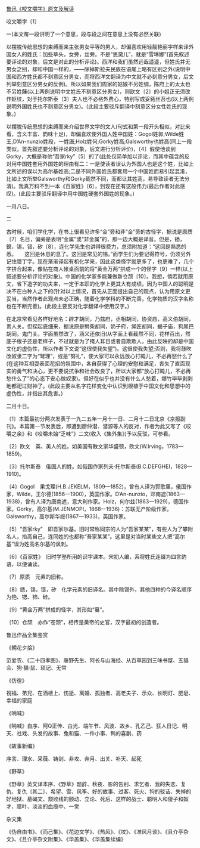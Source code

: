 [鲁迅《咬文嚼字》原文及解读](https://www.vrrw.net/wx/6650.html)

咬文嚼字〔1〕

一(本文每一段讲明了一个意思，段与段之间在意思上没有必然关联)

以摆脱传统思想的束缚而来主张男女平等的男人，却偏喜欢用轻靓艳丽字样来译外国女人的姓氏：加些草头，女旁，丝旁。不是“思黛儿”，就是“雪琳娜”(首先叙述要评论的对象，后文是对此的分析评论)。西洋和我们虽然远哉遥遥，但姓氏并无男女之别，却和中国一样的，——除掉斯拉夫民族在语尾上略有区别之外(说明中国和西方姓氏都不刻意区分男女，而将西洋文翻译为中文就不必刻意分男女，后文列举刻意区分男女的反例)。所以如果我们周家的姑娘不另姓绸，陈府上的太太也不另姓蔯(以上两例说明中文姓氏不刻意区分男女)，则欧文〔2〕的小姐正无须改作妪纹，对于托尔斯泰〔3〕夫人也不必格外费心，特别写成妥鉐丝苔也(以上两例说明外国姓氏也不刻意区分男女)。(此段主要驳斥翻译中刻意区分女性姓氏的现象。)

以摆脱传统思想的束缚而来介绍世界文学的文人(句式和第一段开头相似，对比来看，含义丰富、韵味十足)，却偏喜欢使外国人姓中国姓：Gogol姓郭;Wilde姓王;D’An-nunzio姓段，一姓唐;Holz姓何;Gorky姓高;Galsworthy也姓高(同上一段类似，首先叙述要分析评论的对象，后文进行分析评价)，〔4〕假使他谈到Gorky，大概是称他“吾家rky”〔5〕的了(此处仅简单加以评论，而其中蕴含的反对用中国姓套用外国姓的理由有二：一是使读者误认为外国人也是这个姓，比如上文所述的误以为高尔基姓高;二是不同外国姓氏都套用一个中国姓而易引起混淆，比如上文所举Galsworthy和Gorky截然不同，而都让其姓高，易导致读者无法分清)。我真万料不到一本《百家姓》〔6〕，到现在还有这般伟力(最后作者对此感叹)。(此段主要驳斥翻译中用中国姓硬套外国姓的现象。)

一月八日。



二

古时候，咱们学化学，在书上很看见许多“金”旁和非“金”旁的古怪字，据说是原质〔7〕名目，偏旁是表明“金属”或“非金属”的，那一边大概是译音。但是，鏭，鎴，锡，错，矽〔8〕，连化学先生也讲得很费力，总须附加道：“这回是熟悉的悉。　　这回是休息的息了。这回是常见的锡。”而学生们为要记得符号，仍须另外记住腊丁字。现在渐渐译起有机化学来，因此这类怪字就更多了，也更难了，几个字拼合起来，像贴在商人帐桌面前的将“黄金万两”拼成一个的怪字〔9〕一样(以上叙述要分析评论的对象)。中国的化学家多能兼做新仓颉〔10〕。我想，倘若就用原文，省下造字的功夫来，一定于本职的化学上更其大有成绩，因为中国人的聪明是决不在白种人之下的(针对以上情况，首先从正面提出自己的观点，认为用原文更妥当，当然作者此观点未必正确，随着化学学科的不断完善，化学物质的汉字名称也在不断完善)。(此段主要反对化学翻译中使用汉字。)

在北京常看见各样好地名：辟才胡同，乃兹府，丞相胡同，协资庙，高义伯胡同，贵人关。但探起底细来，据说原是劈柴胡同，奶子府，绳匠胡同，蝎子庙，狗尾巴胡同，鬼门关。字面虽然改了，涵义还依旧(从字面上看截然不同，花样百出，然底子根子还是老样子，不过就是为了掩人耳目或者自欺欺人，由此反映的却是中国文化的虚伪性，所以作者下文说“这很使我失望”)。这很使我失望;否则，我将鼓吹改奴隶二字为“弩理”，或是“努礼”，使大家可以永远放心打盹儿，不必再愁什么了(在这种互相耍表面花招的氛围中，各自获得了心理的安慰和满足，丧失了直面现实的勇气和决心，更不要说抗争和社会改良了，所以大家都“放心打盹儿，不必再愁什么了”的心态下安心做奴隶)。但好在似乎也并没有什么人愁着，爆竹毕毕剥剥地都祀过财神了。(此段主要从名字花样变化中认识到根植于中国文化和思想中的虚伪性，并指出其危害。)

二月十日。

〔1〕本篇最初分两次发表于一九二五年一月十一日、二月十二日北京《京报副刊》。本篇第一节发表后，即遭到廖仲潜、潜源等人的反对，作者为此又写了《咬嚼之余》和《咬嚼未始“乏味”》二文(收入《集外集》)予以反驳，可参看。

〔2〕欧文　英、美人的姓。如美国有散文家华盛顿，欧文(W.Irving，1783—1859)。

〔3〕托尔斯泰　俄国人的姓。如俄国作家列夫·托尔斯泰(B.C.DEFGHEI，1828—1910)。

〔4〕Gogol　果戈理(H.B.JEKELM，1809—1852)，曾有人译为郭歌里，俄国作家，Wilde，王尔德(1856—1900)，英国作家。D’An-nunzio，邓南遮(1863—1938)，曾有人译为唐南遮，意大利作家。Holz，何尔兹(1863—1929)，德国作家。Gorky，高尔基(M.JENMOPI，1868—1936)：苏联无产阶级作家。Galsworthy，高尔斯华绥(1867—1933)，英国作家。

〔5〕“吾家rky”　即吾家尔基。旧时常称同宗的人为“吾家某某”，有些人为了攀附名人，抬高自己，连同姓的也都称“吾家某某”。这里是对当时某些文人把“高尔基”误为姓高名尔基的讽刺。

〔6〕《百家姓》　旧时学塾所用的识字课本。宋初人编，系将姓氏连缀为四言韵语，以便诵读。

〔7〕原质　元素的旧称。

〔8〕鏭，锡，错，矽　化学元素的旧译名。其中除锡外，其他四种的今译名顺序为铯、锶、铈、硅。

〔9〕“黄金万两”拼成的怪字，其形如“驀”。

〔10〕仓颉　亦作“苍颉”，相传是黄帝的史官，汉字最初的创造者。

鲁迅作品全集鉴赏

《朝花夕拾》

范爱农、《二十四孝图》、藤野先生、阿长与山海经、从百草园到三味书屋、五猖会、狗·猫·鼠、琐记、无常

《仿徨》

祝福、弟兄、在酒楼上、伤逝、离婚、孤独者、高老夫子、示众、长明灯、肥皂、幸福的家庭

《呐喊》

《呐喊》自序、阿Q正传、白光、端午节、风波、故乡、孔乙己、狂人日记、明天、社戏、头发的故事、兔和猫、一件小事、鸭的喜剧、药

《故事新编》

序言、理水、采薇、铸剑、非攻、奔月、出关、补天、起死

《野草》

《野草》英文译本序、《野草》题辞、秋夜、影的告别、求乞者、我的失恋、复仇、复仇〔其二〕、希望、雪、风筝、好的故事、过客、死火、狗的驳诘、失掉的好地狱、墓碣文、颓败线的颤动、立论、死后、这样的战士、聪明人和傻子和奴才、腊叶、淡淡的血痕中、一觉

杂文集

《伪自由书》、《而己集》、《花边文学》、《热风》、《坟》、《准风月谈》、《且介亭杂文》、《且介亭杂文附集》、《华盖集》、《华盖集续编》

